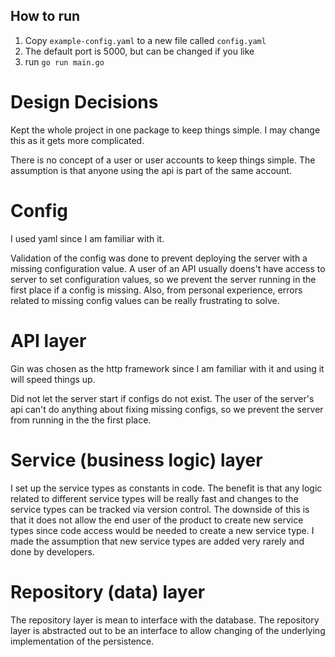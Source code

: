 ## How to run

1. Copy `example-config.yaml` to a new file called `config.yaml`
2. The default port is 5000, but can be changed if you like
3. run `go run main.go`


# Design Decisions

Kept the whole project in one package to keep things simple. I may change this as it gets more complicated.

There is no concept of a user or user accounts to keep things simple. The assumption is that anyone using the api is part of the same account.

# Config

I used yaml since I am familiar with it.

Validation of the config was done to prevent deploying the server with a missing configuration value. A user of an API usually doens't have access to server to set configuration values, so we prevent the server running in the first place if a config is missing. Also, from personal experience, errors related to missing config values can be really frustrating to solve.

# API layer

Gin was chosen as the http framework since I am familiar with it and using it will speed things up.

Did not let the server start if configs do not exist. The user of the server's api can't do anything about fixing missing configs, so we prevent the server from running in the the first place.

# Service (business logic) layer

I set up the service types as constants in code. The benefit is that any logic related to different service types will be really fast and changes to the service types can be tracked via version control. The downside of this is that it does not allow the end user of the product to create new service types since code access would be needed to create a new service type. I made the assumption that new service types are added very rarely and done by developers.

# Repository (data) layer

The repository layer is mean to interface with the database. The repository layer is abstracted out to be an interface to allow changing of the underlying implementation of the persistence.